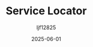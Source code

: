 ﻿---
title: "Service Locator"
date: 2025-06-01
categories: [Note]
tags: [Unity, Architecture]
author: "ljf12825"
summary: Implement of Service Locator
---
